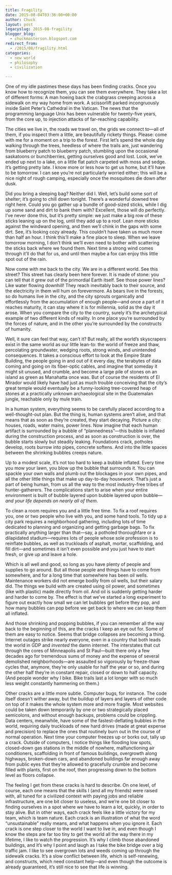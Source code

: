 ```yaml
---
title: Fragility
date: 2015-08-04T03:36:00+00:00
author: Chuck
layout: post
legacyslug: 2015-08-fragility
blogger_blog:
  - chuckmasterson.blogspot.com
redirect_from:
  - /2015/08/fragility.html
categories:
  - new world
  - philosophy
  - civilization

---
```

One of my idle pastimes these days has been finding cracks. Once you know how
to recognize them, you can see them everywhere. They take a lot of different
forms: A man hoeing back the crabgrass creeping across a sidewalk on my way
home from work. A scissorlift parked incongruously inside Saint Peter’s
Cathedral in the Vatican. The news that the programming language Unix has been
vulnerable for twenty-five years, from the core up, to injection attacks of
far-reaching capability.

The cities we live in, the roads we travel on, the grids we connect to—all of
them, if you inspect them a little, are beautifully rickety things. Please:
come with me for a moment on a trip to the forest. First let’s spend the whole
day walking through the trees, heedless of where the trails are, just wandering
from blueberry patch to blueberry patch, stumbling upon the occasional
saskatoons or bunchberries, getting ourselves good and lost. Look, we’ve ended
up next to a lake, on a little flat patch carpeted with moss and sedge. It’s
getting pretty late. I know more or less how to get us home, but it’ll have to
be tomorrow. I can see you’re not particularly worried either; this will be a
nice night of rough camping, especially once the mosquitoes die down after
dusk.

Did you bring a sleeping bag? Neither did I. Well, let’s build some sort of
shelter; it’s going to chill down tonight. There’s a wonderful downed tree
right here. Could you go gather up a bundle of good-sized sticks, while I dig
up some sand and dirt to bank them with? Excellent, those will do perfectly.
I’ve never done this, but it’s pretty simple: we just make a big row of these
sticks leaning up on the log, until they add up to a roof. Lean more sticks
against the windward opening, and then we’ll chink in the gaps with some dirt.
See, it’s looking cozy already. This couldn’t have taken us much more than half
an hour. I think this’ll make a fine place to sleep. When we leave tomorrow
morning, I don’t think we’ll even need to bother with scattering the sticks
back where we found them. Next time a strong wind comes through it’ll do that
for us, and until then maybe a fox can enjoy this little spot out of the rain.

Now come with me back to the city. We are in a different world.  See this
street? This street has clearly been here forever. It is made of stone: you can
tell that it grew out of the primordial Earth itself. See those power lines?
Like water flowing downhill! They reach inevitably back to their source, and
the electricity in them will hum on forevermore. As bears live in the forests,
so do humans live in the city, and the city sprouts organically and
effortlessly from the accumulation of enough people—and once a part of it
reaches maturity, it can stay where it is for millennia, solid as the day it
arose. When you compare the city to the country, surely it’s the archetypical
example of two different kinds of reality. In one place you’re surrounded by
the forces of nature, and in the other you’re surrounded by the constructs of
humanity.

Well, it sure can feel that way, can’t it? But really, all the world’s
skyscrapers exist in the same world as our little lean-to: the world of freeze
and thaw, percolating groundwater, wedging roots, strong winds, and unintended
consequences. It takes a conscious effort to look at the Empire State Building,
the people going in and out of it every day, the terabytes of data coming and
going on its fiber-optic cables, and imagine that someday it might sit unused,
and crumble, and become a large pile of stones on an island as green as
Manahatta once was. But of course the residents of El Mirador would likely have
had just as much trouble conceiving that the city’s great temple would
eventually be a funny-looking tree-covered heap of stones at a practically
unknown archaeological site in the Guatemalan jungle, reachable only by mule
train.

In a human system, everything seems to be carefully placed according to a
well-thought-out plan. But the thing is, human systems aren’t alive, and that
means that as soon as they’re created, they start decaying.  Picture a city:
houses, roads, water mains, power lines. Now imagine that each human artifact
is surrounded by a bubble of “plannedness”—this bubble is inflated during the
construction process, and as soon as construction is over, the bubble starts
slowly but steadily leaking. Foundations crack, potholes develop, roots burrow
into pipes, concrete softens. And into the little spaces between the shrinking
bubbles creeps nature.  

Up to a modest scale, it’s not too hard to keep a bubble inflated. Every time
you mow your lawn, you blow up the bubble that surrounds it. You can spackle
your own walls and plumb out the blockages in your own pipes, and all the other
little things that make up day-to-day housework.  That’s just a part of being
human, from us all the way to the most industry-free tribes of
hunter-gatherers. The complications start to arise when your entire environment
is built of bubble layered upon bubble layered upon bubble—*and your life
depends on nearly all of them.*

To clean a room requires you and a little free time. To fix a roof requires
you, one or two people who live with you, and some hand tools. To tidy up a
city park requires a neighborhood gathering, including lots of time dedicated
to planning and organizing and getting garbage bags. To fix practically
anything larger than that—say, a potholed thoroughfare or a dilapidated
stadium—requires lots of people whose sole profession is to reinflate bubbles,
as well as truckloads of asphalt, mortar, scaffolding, and fill dirt—and
sometimes it isn’t even possible and you just have to start fresh, or give up
and leave a hole.

Which is all well and good, so long as you have plenty of people and supplies
to go around. But all those people and things have to come from somewhere, and
for a long time that somewhere has been oil wells. Maintenance workers did not
emerge bodily from oil wells, but their salary did. The things we build with
are created using oil power, and sometimes (like with plastic) made directly
from oil. And oil is suddenly getting harder and harder to come by. The effect
is that we’ve started a long experiment to figure out exactly how small we can
let bubbles get before they pop, and how many bubbles can pop before we get
back to where we can keep them all inflated.

And those shrinking and popping bubbles, if you can remember all the way back
to the beginning of this, are the cracks I keep an eye out for. Some of them
are easy to notice.  Seems that bridge collapses are becoming a thing. Internet
outages strike nearly everyone, even in a country that both leads the world in
GDP and *invented* the damn internet. The interstates that cut through the
cores of Minneapolis and St Paul—built there only a few decades ago for
tremendous sums of money and the expense of several demolished
neighborhoods—are assaulted so vigorously by freeze-thaw cycles that, anymore,
they’re only usable for half the year or so, and during the other half they’re
in constant repair, closed or down to half capacity. (And people wonder why I
bike. Bike trails last a lot longer with so much less weight constantly
hammering on them.)

Other cracks are a little more subtle. Computer bugs, for instance. The code
itself doesn’t wither away, but the buildup of layers and layers of other code
on top of it makes the whole system more and more fragile. Most websites could
be taken down temporarily by one or two strategically placed semicolons, and
without enough backups, problems could be crippling. Data centers, meanwhile,
have some of the fastest-deflating bubbles in the world, requiring daily
truckloads of new hard drives (made at great expense and precision) to replace
the ones that routinely burn out in the course of normal operation. Next time
your computer freezes up or borks out, tally up a crack. Outside of computers,
I notice things like flooding low spots, closed-down gas stations in the middle
of nowhere, malfunctioning air conditioners, scaffolding in front of famous
buildings, overgrowth along highways, broken-down cars, and abandoned buildings
far enough away from public eyes that they’re allowed to gracefully crumble and
become filled with plants, first on the roof, then progressing down to the
bottom level as floors collapse.

The feeling I get from these cracks is hard to describe. On one level, of
course, each one means that the skills I (and all my friends) were raised with,
all tuned for a civilized context with paying jobs and reliable infrastructure,
are one bit closer to useless, and we’re one bit closer to finding ourselves in
a spot where we have to learn a lot, quickly, in order to stay alive. But in
other ways, each crack feels like a little victory for my team, which is team
nature. Each crack is an illustration of what the word “unsustainable” really
means, and what happens when you ignore it. Each crack is one step closer to
the world I want to live in, and even though I know the steps are far too tiny
to get the world all the way there in my lifetime, I like to watch the
progression. It’s why I climb those abandoned buildings, and it’s why I point
and laugh as I take the bike bridge over a big traffic jam. I like to see
overgrown lots and weeds coming up through the sidewalk cracks. It’s a slow
conflict between life, which is self-renewing, and constructs, which need
constant help—and even though the outcome is already guaranteed, it’s still
nice to see that life is winning.
